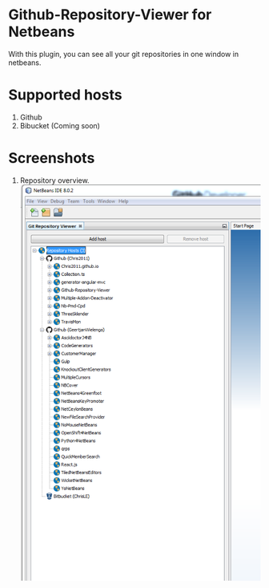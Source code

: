 # Github-Repository-Viewer for Netbeans

With this plugin, you can see all your git repositories in one window in netbeans.


# Supported hosts
1. Github
2. Bibucket (Coming soon)


# Screenshots
1. Repository overview.
![Alt text](/screenshots/repoOverview.png?raw=true)

